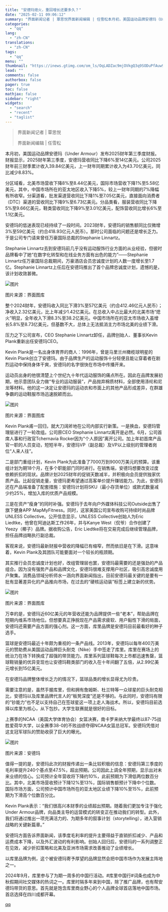 ```yaml
---
title: "安德玛熄火，重回增长还要多久？"
date: "2025-02-11 09:06:12"
summary: "界面新闻记者 | 覃思悦界面新闻编辑 | 任雪松本月初，美国运动品牌安德玛（Under Armour..."
categories:
  - "qq"
lang:
  - "zh-CN"
translations:
  - "zh-CN"
tags:
  - "qq"
menu: ""
thumbnail: "https://inews.gtimg.com/om_ls/OqLADZac9mjOVkgQ3q9SODuPfAuw9Qemc3ODbSr91ZdDsAA_640360/0"
lead: ""
comments: false
authorbox: false
pager: true
toc: false
mathjax: false
sidebar: "right"
widgets:
  - "search"
  - "recent"
  - "taglist"
---
```


> 界面新闻记者 | 覃思悦
> 
> 界面新闻编辑 | 任雪松

本月初，美国运动品牌安德玛（Under Armour）发布2025财年第三季度财报。财报显示，2025财年第三季度，安德玛营收同比下降6%至14亿美元。公司2025财年前三财季累计收入39.84亿美元，上一财年同期累计收入为43.70亿美元，同比减少8.83%。

分区域看，北美市场营收下降8%至8.44亿美元，国际市场营收下降1%至5.58亿美元，其中，中国市场所在的亚太地区收入下降5%，较上一财年同期的7%降幅有所收窄。分渠道看，批发渠道营收同比下降1%至7.05亿美元，直接面向消费者（DTC）渠道的营收同比下降9%至6.73亿美元。分品类看，服装营收同比下降5%至9.66亿美元，鞋类营收同比下降9%至3.01亿美元，配饰营收同比增长6%至1.1亿美元。

安德玛的低迷表现已经持续了一段时间。2023财年，安德玛的销售额同比仅微增3%至59亿美元（约合418.93亿元人民币）。那时公司面临的问题还是增长乏力。于是公司专门请来曾任万豪国际总裁的Stephanie Linnartz。

Stephanie Linnartz去到安德玛前几乎没有运动服饰行业方面的从业经验，但彼时品牌看中了她“在数字化转型和在线业务方面有出色的能力”——Stephanie Linnartz任万豪国际总裁期间，万豪酒店会员忠诚度计划的人数一度增长至1.7亿。Stephanie Linnartz上任后在安德玛推出了首个品牌忠诚度计划，遗憾的是，该计划收效甚微。

![图片](https://inews.gtimg.com/om_bt/OjDHuLRPVe_9_H7yytDcXNifbJEoOSp3Sw6X575Ng44AEAA/641)

图片来源：界面图库

整个2024财年，安德玛收入同比下滑3%至57亿美元（约合412.46亿元人民币）；净收入2.32亿美元，比上年减少1.42亿美元。在总收入中占比最大的北美市场“熄火”明显，全年收入下滑8.3%至38.2亿美元。中国市场所在的亚太市场收入虽增长5.8%至8.73亿美元，但基数不大，总体上无法抵消主力市场北美的业绩下滑。

压力之下公司宣布，CEO Stephanie Linnartz卸任，品牌创始人、董事长Kevin Plank重新出任安德玛CEO。

Kevin Plank是一名出身体育界的商人：1996年，曾是马里兰州橄榄球明星的Kevin Plank创立了安德玛。由于品牌生产的运动服饰十分轻便且能让穿着者在剧烈运动中保持身体干爽，安德玛的名字很快在市场中传播开来。

运动员出身的他很清楚上个世纪九十年代运动服饰的痛点所在。因此在品牌发展初期，他示意团队全力做“专业的运动服装”，产品抛弃棉质材料，全部使用涤纶和尼龙等材料。他的这一决定让安德玛的运动衣和市面上的其他产品形成差异，在群雄争霸的运动鞋服市场迅速脱颖而出。

![图片](https://inews.gtimg.com/om_bt/OXNiK_490Mme2650q2qrQ1JL6rl09G8GNnRH3Ew3nFQmAAA/1000)

图片来源：界面图库

Kevin Plank甫一回归，就大刀阔斧地在公司内部实行新策。一是换血，安德玛管理层进行了一轮改组。公司原CEO Stephanie Linnartz离开是必然。6月，公司首席人事和行政官Tchernavia Rocker因为“个人原因”离开公司。加上年初首席产品官一职的人员变动，短短半年，安德玛VP（副总裁）及VP以上级别的管理者岗位“人来人往”。

二是部门重组计划，Kevin Plank为此准备了7000万到9000万美元的预算。该重组计划为期18个月，在多个职能部门同时进行。在销售端，安德玛想要改变过度依赖折扣的现状。品牌计划2025财年的促销天数减半，并积极向会员提供独家优质产品。比起促销走量，安德玛更希望通过高客单价提升赚钱能力。为此，安德玛还在产品端准备了配套措施：安德玛计划将SKU（最小存货单位）或款式数量减少约25%，增加入库的优质产品规模。

三是在资产“瘦身”的同时补强。安德玛于去年向户外媒体科技公司Outside出售了旗下健身APP MapMyFitness。同时，这家美国公司宣布收购可持续时尚品牌UNLESS Collective。公开信息显示，UNLESS Collective创始人为Eric Liedtke，他曾在阿迪达斯工作26年，并与Kanye West（侃爷）合作创建了Yeezy（椰子）品牌。据收购公告，Eric Liedtke将在交易完成后继续管理品牌，担任品牌战略执行副总裁。

客观来说，安德玛最新财报中营收的降幅已有缩窄，然而依旧是在下滑。这意味着，Kevin Plank及其团队可能要面对一个较长的瓶颈期。

其实推行会员忠诚度计划也好，改组管理层也罢，安德玛最需要的还是强劲的产品组合。因为没有强势产品和品牌文化，安德玛很难支撑用户社区，吸引高忠诚度用户聚集。消费品领域分析师水一涵向界面新闻指出，目前安德玛最关键的是要有一批有显著差异化的产品推向市场，在过去的“硬核运动装”标签上建立新的优势。

![图片](https://inews.gtimg.com/om_bt/OBjBOp3r0j9BS_LTveXE6q_tx2wzn5pdrYNCCiQaH0MEoAA/641)

图片来源：界面图库

万幸的是，安德玛近60亿美元的年营收还能为品牌提供一些“老本”，帮助品牌在短期内维系市场地位。但想要真正挣脱现在产品需求疲软、用户黏性下滑的局面，安德玛还需要产品方面的强心剂。这一方面，库里品牌是安德玛目前最看好的种子选手。

篮球是安德玛最近十年颇为重视的一条产品线。2013年，安德玛以每年400万美元的赞助费从美国运动品牌巨头耐克（Nike）手中签走了库里。库里在赛场上的统治力在场下转换成了超强的带货能力。库里系列篮球鞋每次上市都迅速售罄，篮球鞋销量的优异变现也让安德玛鞋类部门的收入在十年间翻了五倍，从2.99亿美元增长到15亿美元。

在安德玛品牌整体增长乏力的情况下，篮球品类的增长显得尤为珍贵。

需要注意的是，虽然手握库里，但和拥有詹姆斯、杜兰特等一众球星的巨头耐克相比，安德玛以及库里品牌代言人的“板凳深度”还是不够的。与此同时，安德玛有限的“钞能力”也不足以支持自己在签球星这一项上走人海战术。所以，安德玛目前选择以库里为核心，从下包抄。大学生联赛就是很好的目标。

上赛季的NCAA（美国大学体育协会）女篮决赛，南卡罗来纳大学最终以87-75战胜爱荷华大学，以全赛季38-0的不败战绩夺得NCAA女篮总冠军。安德玛凭借对这支冠军球队的赞助收获了巨大的曝光。

![图片](https://inews.gtimg.com/om_bt/OpHfBtnoJuG5IFkuRRKDia86NE_FAPyaDrnfDU3AxEOC8AA/641)

图片来源：安德玛

值得一提的是，安德玛此次的财报传递出一条比较积极的信息：安德玛第三季度的毛利率提升240个基点至47.5%，超出预期。公司因此上调全年预期，显示出对未来业绩的信心。公司预计全年营收将下降约10%，此前预期为下滑低两位数百分比。其中，北美市场营收预计下降12%至13%，国际销售额预计下降中个位数。国际市场方面，公司预计中国市场所在的亚太地区业绩下降10%至15%，此前预期为下滑高个位数百分比。

Kevin Plank表示：“我们很高兴本财季的业绩超出预期。随着我们更加专注于强化Under Armour品牌，向品类主导的运营模式的转变正在推动我们的转型。此外，我们将通过推出一项充满活力的、为期多年的叙事计划（storytelling），进入营销战略的关键新篇章。”

安德玛方面告诉界面新闻，该季度毛利率的提升主要得益于直销折扣减少、产品和运费成本下降，以及外汇波动的有利影响。创始人回归后，安德玛的一系列调整正在见效，减少折扣策略和北美及亚洲市场需求改善推动了业绩增长。

以库里品牌为例，这个被安德玛寄予厚望的品牌显然会把中国市场作为发展主阵地之一。

2024年9月，库里参与了为期一周多的中国行活动。#库里中国行#词条也成为中秋假期间社交媒体的热词之一。库里时隔多年来到中国，除了推广品牌，也有帮安德玛带货的意思。首先就是饱含库里商业野心的个人品牌全球首店落地中国市场。首店选择在四川成都开幕。

[qq](https://new.qq.com/rain/a/20250211A01RON00)
